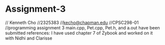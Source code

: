 # Assignment-3
// Kenneth Cho
//2325383
//kecho@chapman.edu
//CPSC298-01
//programming assignment 3
main.cpp, Pet.cpp, Pet.h, and a.out have been submitted
references: I have used chapter 7 of Zybook and worked on it with Nidhi and Clarisse
